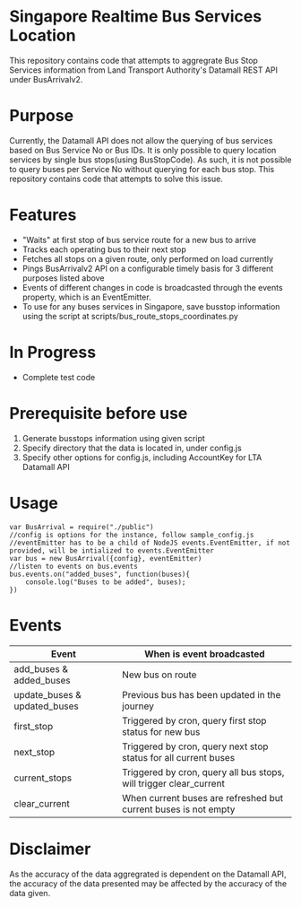 # Singapore Realtime Bus Services Location
This repository contains code that attempts to aggregrate Bus Stop Services information from Land Transport Authority's Datamall REST API under BusArrivalv2.

# Purpose
Currently, the Datamall API does not allow the querying of bus services based on Bus Service No or Bus IDs. It is only possible to query location services by single bus stops(using BusStopCode). As such, it is not possible to query buses per Service No without querying for each bus stop. This repository contains code that attempts to solve this issue.

# Features
- "Waits" at first stop of bus service route for a new bus to arrive
- Tracks each operating bus to their next stop
- Fetches all stops on a given route, only performed on load currently
- Pings BusArrivalv2 API on a configurable timely basis for 3 different purposes listed above
- Events of different changes in code is broadcasted through the events property, which is an EventEmitter.
- To use for any buses services in Singapore, save busstop information using the script at scripts/bus_route_stops_coordinates.py

# In Progress
 - Complete test code

# Prerequisite before use
  1. Generate busstops information using given script
  2. Specify directory that the data is located in, under config.js
  3. Specify other options for config.js, including AccountKey for LTA Datamall API

# Usage
```
var BusArrival = require("./public")
//config is options for the instance, follow sample_config.js
//eventEmitter has to be a child of NodeJS events.EventEmitter, if not provided, will be intialized to events.EventEmitter
var bus = new BusArrival({config}, eventEmitter)
//listen to events on bus.events
bus.events.on("added_buses", function(buses){
    console.log("Buses to be added", buses);
})
```
# Events

|Event | When is event broadcasted |
|------|-------------|
|add_buses & added_buses| New bus on route|
|update_buses & updated_buses| Previous bus has been updated in the journey|
|first_stop|Triggered by cron, query first stop status for new bus|
|next_stop|Triggered by cron, query next stop status for all current buses|
|current_stops|Triggered by cron, query all bus stops, will trigger clear_current|
|clear_current|When current buses are refreshed but current buses is not empty|

# Disclaimer
As the accuracy of the data aggregrated is dependent on the Datamall API, the accuracy of the data presented may be affected by the accuracy of the data given. 
